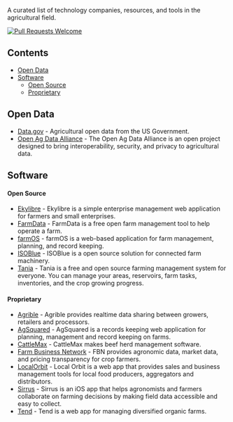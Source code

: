 A curated list of technology companies, resources, and tools in the agricultural field.

[![Pull Requests Welcome](https://img.shields.io/badge/PRs-welcome-brightgreen.svg)](https://github.com/marceloalves/awesome-agtech/pulls)

## Contents
- [Open Data](#open-data)
- [Software](#software)
  - [Open Source](#open-source)
  - [Proprietary](#proprietary)

## Open Data
* [Data.gov](https://catalog.data.gov/dataset?groups=agriculture8571#topic=food_navigation) - Agricultural open data from the US Government.
* [Open Ag Data Alliance](https://github.com/oada) - The Open Ag Data Alliance is an open project designed to bring interoperability, security, and privacy to agricultural data.

## Software

#### Open Source
* [Ekylibre](https://github.com/ekylibre/ekylibre) - Ekylibre is a simple enterprise management web application for farmers and small enterprises.
* [FarmData](https://farmdata.dickinson.edu/guest.php) - FarmData is a free open farm management tool to help operate a farm.
* [farmOS](https://github.com/farmOS/farmOS) - farmOS is a web-based application for farm management, planning, and record keeping.
* [ISOBlue](https://www.isoblue.org/) - ISOBlue is a open source solution for connected farm machinery.
* [Tania](https://github.com/Tanibox/tania-core) - Tania is a free and open source farming management system for everyone. You can manage your areas, reservoirs, farm tasks, inventories, and the crop growing progress.

#### Proprietary
* [Agrible](https://www.agrible.com/) - Agrible provides realtime data sharing between growers, retailers and processors.
* [AgSquared](http://www.agsquared.com/) - AgSquared is a records keeping web application for planning, management and record keeping on farms.
* [CattleMax](https://www.cattlemax.com/) - CattleMax makes beef herd management software.
* [Farm Business Network](https://www.farmersbusinessnetwork.com/) - FBN provides agronomic data, market data, and pricing transparency for crop farmers.
* [LocalOrbit](https://localorbit.com/) - Local Orbit is a web app that provides sales and business management tools for local food producers, aggregators and distributors.
* [Sirrus](https://www.sstsoftware.com/Sirrus.html) - Sirrus is an iOS app that helps agronomists and farmers collaborate on farming decisions by making field data accessible and easy to collect. 
* [Tend](https://www.tend.ag/) - Tend is a web app for managing diversified organic farms.
